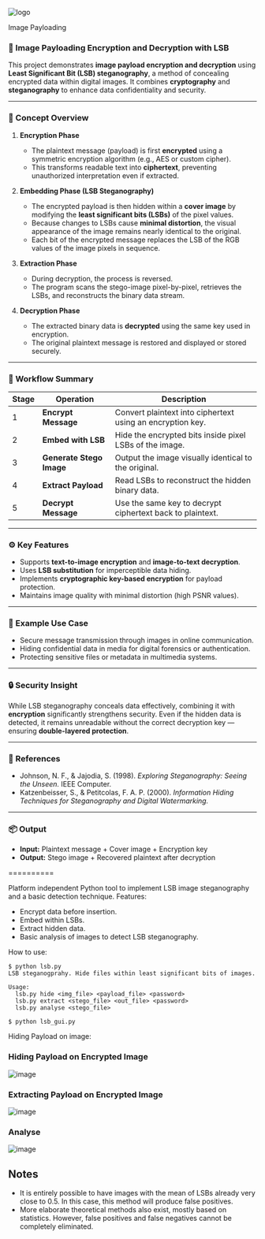 ![logo](images/logo.png)


Image Payloading

### 🔐 Image Payloading Encryption and Decryption with LSB

This project demonstrates **image payload encryption and decryption** using **Least Significant Bit (LSB) steganography**, a method of concealing encrypted data within digital images. It combines **cryptography** and **steganography** to enhance data confidentiality and security.

---

### 🧠 Concept Overview

1. **Encryption Phase**

   * The plaintext message (payload) is first **encrypted** using a symmetric encryption algorithm (e.g., AES or custom cipher).
   * This transforms readable text into **ciphertext**, preventing unauthorized interpretation even if extracted.

2. **Embedding Phase (LSB Steganography)**

   * The encrypted payload is then hidden within a **cover image** by modifying the **least significant bits (LSBs)** of the pixel values.
   * Because changes to LSBs cause **minimal distortion**, the visual appearance of the image remains nearly identical to the original.
   * Each bit of the encrypted message replaces the LSB of the RGB values of the image pixels in sequence.

3. **Extraction Phase**

   * During decryption, the process is reversed.
   * The program scans the stego-image pixel-by-pixel, retrieves the LSBs, and reconstructs the binary data stream.

4. **Decryption Phase**

   * The extracted binary data is **decrypted** using the same key used in encryption.
   * The original plaintext message is restored and displayed or stored securely.

---

### 🔄 Workflow Summary

| Stage | Operation                | Description                                                |
| ----- | ------------------------ | ---------------------------------------------------------- |
| 1     | **Encrypt Message**      | Convert plaintext into ciphertext using an encryption key. |
| 2     | **Embed with LSB**       | Hide the encrypted bits inside pixel LSBs of the image.    |
| 3     | **Generate Stego Image** | Output the image visually identical to the original.       |
| 4     | **Extract Payload**      | Read LSBs to reconstruct the hidden binary data.           |
| 5     | **Decrypt Message**      | Use the same key to decrypt ciphertext back to plaintext.  |

---

### ⚙️ Key Features

* Supports **text-to-image encryption** and **image-to-text decryption**.
* Uses **LSB substitution** for imperceptible data hiding.
* Implements **cryptographic key-based encryption** for payload protection.
* Maintains image quality with minimal distortion (high PSNR values).

---

### 🧩 Example Use Case

* Secure message transmission through images in online communication.
* Hiding confidential data in media for digital forensics or authentication.
* Protecting sensitive files or metadata in multimedia systems.

---

### 🔒 Security Insight

While LSB steganography conceals data effectively, combining it with **encryption** significantly strengthens security. Even if the hidden data is detected, it remains unreadable without the correct decryption key — ensuring **double-layered protection**.

---

### 🧾 References

* Johnson, N. F., & Jajodia, S. (1998). *Exploring Steganography: Seeing the Unseen.* IEEE Computer.
* Katzenbeisser, S., & Petitcolas, F. A. P. (2000). *Information Hiding Techniques for Steganography and Digital Watermarking.*

---

### 📦 Output

* **Input:** Plaintext message + Cover image + Encryption key
* **Output:** Stego image + Recovered plaintext after decryption

==========

Platform independent Python tool to implement LSB image steganography and a basic detection technique. Features:

 - Encrypt data before insertion.
 - Embed within LSBs.
 - Extract hidden data.
 - Basic analysis of images to detect LSB steganography.

How to use:

    $ python lsb.py 
    LSB steganogprahy. Hide files within least significant bits of images.
    
    Usage:
      lsb.py hide <img_file> <payload_file> <password>
      lsb.py extract <stego_file> <out_file> <password>
      lsb.py analyse <stego_file>
    
    $ python lsb_gui.py 


 
Hiding Payload on image:

### Hiding Payload on Encrypted Image
![image](images/hide_success.png)


### Extracting Payload on Encrypted Image
![image](images/extract_success.png)

### Analyse
![image](images/analyse_success.png)





Notes
-----
 
 - It is entirely possible to have images with the mean of LSBs already very close to 0.5. In this case, this method will produce false positives.
 - More elaborate theoretical methods also exist, mostly based on statistics. However, false positives and false negatives cannot be completely eliminated.

